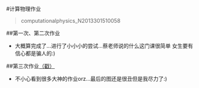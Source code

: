 #计算物理作业 
 >computationalphysics_N2013301510058

##第一次、第二次作业
*  大概算完成了…进行了小小小的尝试…蔡老师说的什么这门课很简单 女生要有信心都是骗人的:)

##第三次作业[（戳）](https://github.com/zhuchuchu/computationalphysics_N2013301510058/blob/master/homework03.md)
*  不小心看到很多大神的作业orz…最后的图还是很丑但是我尽力了:)
